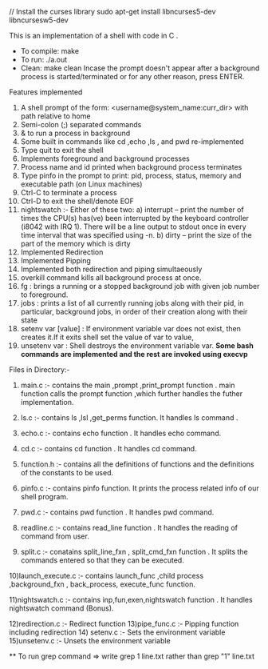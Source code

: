 // Install the curses library
sudo apt-get install libncurses5-dev libncursesw5-dev

This is an implementation of a shell with code in C .
* To compile: make 
* To run: ./a.out 
* Clean: make clean 
Incase the prompt doesn't appear after a background process is started/terminated or for any other reason, press ENTER.


Features implemented 
1) A shell prompt of the form: <username@system_name:curr_dir> with path relative to home 
2) Semi-colon (;) separated commands 
3) & to run a process in background 
4) Some built in commands like cd ,echo ,ls , and pwd re-implemented 
5) Type quit to exit the shell 
6) Implements foreground and background processes 
7) Process name and id printed when background process terminates 
8) Type pinfo in the prompt to print: pid, process, status, memory and executable path (on Linux machines) 
9) Ctrl-C to terminate a process 
10) Ctrl-D to exit the shell/denote EOF
11) nightswatch :- Either of these two:
					a) interrupt – print the number of times the CPU(s) has(ve) been interrupted by the keyboard controller
									(i8042 with IRQ 1). There will be a line output to stdout once in every time interval that was specified using -n.
					b) dirty 	 – print the size of the part of the memory which is dirty
12) Implemented Redirection
13) Implemented Pipping
14) Implemented both redirection and piping simultaeously
15) overkill command kills all background process at once.
16) fg <jobNumber> : brings a running or a stopped background job with given job number to foreground.
17) jobs : prints a list of all currently running jobs along with their pid, in particular, background jobs, in
order of their creation along with their state
18) setenv var [value] : If environment variable var does not exist, then creates it.If it exits shell set the value of var to value,
19)	unsetenv var : Shell destroys the environment variable var.
 **Some bash commands are implemented and the rest are invoked using execvp**

Files in Directory:-

1) main.c           :- contains the main ,prompt ,print_prompt function . main function calls the prompt function ,which further 							handles the futher implementation.

2) ls.c             :- contains ls ,lsl ,get_perms function. It handles ls command .

3) echo.c           :- contains echo function . It handles echo command.

4) cd.c       		:- contains cd function . It handles cd command.

5) function.h 		:- contains all the definitions of functions and the definitions of the constants to be used.

6) pinfo.c    		:- contains pinfo function. It prints the process related info of our shell program.

7) pwd.c      		:- contains pwd function . It handles pwd command.

8) readline.c 		:- contains read_line function . It handles the reading of command from user.

9) split.c    		:- conatains split_line_fxn , split_cmd_fxn function . It splits the commands entered so that they can be executed.

10)launch_execute.c :- contains launch_func ,child process ,background_fxn , back_process, execute_func function.

11)nightswatch.c 	:- contains inp,fun,exen,nightswatch function . It handles nightswatch command (Bonus). 

12)redirection.c 	:- Redirect function
13)pipe_func.c 		:- Pipping function including redirection
14) setenv.c 		:- Sets the environment variable
15)unsetenv.c 		:- Unsets the environment variable

** To run grep command => write grep 1 line.txt rather than grep "1" line.txt